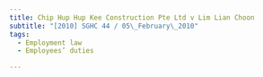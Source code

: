 ```yaml
---
title: Chip Hup Hup Kee Construction Pte Ltd v Lim Lian Choon 
subtitle: "[2010] SGHC 44 / 05\_February\_2010"
tags:
  - Employment law
  - Employees’ duties

---
```


